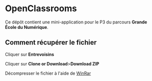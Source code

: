 # OpenClassrooms

Ce dépôt contient une mini-application pour le P3 du parcours **Grande École du Numérique**.

<h2>Comment récupérer le fichier</h2>

Cliquer sur <b>Entrevoisins</b>

Cliquer sur <b>Clone or Download</b>><b>Download ZIP</b>


Décompresser le fichier à l'aide de <a href="https://www.clubic.com/telecharger-fiche9632-winrar.html">WinRar</a>
